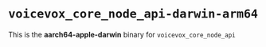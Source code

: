 # `voicevox_core_node_api-darwin-arm64`

This is the **aarch64-apple-darwin** binary for `voicevox_core_node_api`
